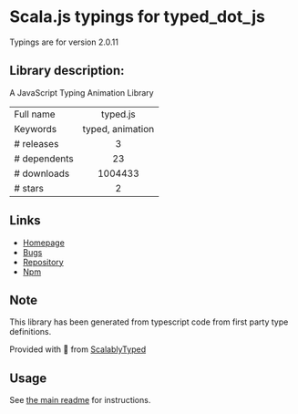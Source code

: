 
# Scala.js typings for typed_dot_js

Typings are for version 2.0.11

## Library description:
A JavaScript Typing Animation Library

|                    |                 |
| ------------------ | :-------------: |
| Full name          | typed.js |
| Keywords           | typed, animation |
| # releases         | 3 |
| # dependents       | 23 |
| # downloads        | 1004433 |
| # stars            | 2 |

## Links
- [Homepage](https://github.com/mattboldt/typed.js)
- [Bugs](https://github.com/mattboldt/typed.js/issues)
- [Repository](https://github.com/mattboldt/typed.js)
- [Npm](https://www.npmjs.com/package/typed.js)
    


## Note
This library has been generated from typescript code from first party type definitions.

Provided with :purple_heart: from [ScalablyTyped](https://github.com/oyvindberg/ScalablyTyped)

## Usage
See [the main readme](../../readme.md) for instructions.



